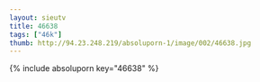 ```yaml
--- 
layout: sieutv
title: 46638
tags: ["46k"]
thumb: http://94.23.248.219/absoluporn-1/image/002/46638.jpg
---
```

{% include absoluporn key="46638" %} 
